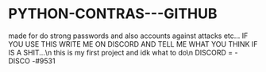 # PYTHON-CONTRAS---GITHUB
made for do strong passwords and also accounts against attacks etc... 
IF YOU USE THIS WRITE ME ON DISCORD AND TELL ME WHAT YOU THINK IF IS A SHIT...\n
this is my first project and idk what to do\n
DISCORD = - DISCO -#9531
